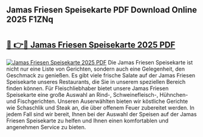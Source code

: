 ## Jamas Friesen Speisekarte PDF Download Online 2025 F1ZNq

# <h2><a href="http://gc8ouo.nevu.top/?p=Jamas+Friesen+Speisekarte">🔗 👉🔴 Jamas Friesen Speisekarte 2025 PDF</a></h2>

[![Jamas Friesen Speisekarte 2025 PDF](https://i.imgur.com/dBaPXMq.png)](http://gc8ouo.nevu.top/?p=Jamas+Friesen+Speisekarte)
Die Jamas Friesen Speisekarte ist nicht nur eine Liste von Gerichten, sondern auch eine Gelegenheit, den Geschmack zu genießen. Es gibt viele frische Salate auf der Jamas Friesen Speisekarte unseres Restaurants, die Sie in unserem speziellen Bereich finden können. Für Fleischliebhaber bietet unsere Jamas Friesen Speisekarte eine große Auswahl an Rind-, Schweinefleisch-, Hühnchen- und Fischgerichten. Unseren Auserwählten bieten wir köstliche Gerichte wie Schaschlik und Steak an, die über offenem Feuer zubereitet werden. In jedem Fall sind wir bereit, Ihnen bei der Auswahl der Speisen auf der Jamas Friesen Speisekarte zu helfen und Ihnen einen komfortablen und angenehmen Service zu bieten.
